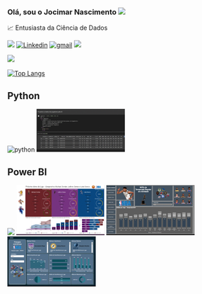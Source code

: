 ### Olá, sou o Jocimar Nascimento [<img src="https://github.com/njocimar28/image/blob/8ac4249ff0756774c393c6ec711b7d3b9f35c1c5/icons8-rocket-100.png" width="35">](https://github.com/njocimar28/image/blob/8ac4249ff0756774c393c6ec711b7d3b9f35c1c5/icons8-rocket-100.png)

📈 Entusiasta da Ciência de Dados

[<img src="https://github.com/njocimar28/image/blob/8ac4249ff0756774c393c6ec711b7d3b9f35c1c5/icons8-laptop-94.png" width="100">](https://github.com/njocimar28/image/blob/8ac4249ff0756774c393c6ec711b7d3b9f35c1c5/icons8-laptop-94.png)
[![Linkedin](https://github.com/njocimar28/image/blob/5d399853bdd887407d6987319e18a61ecc0bf400/icons8-linkedin-94.png)](https://www.linkedin.com/in/jocimar-nascimento-501457253/)
[![gmail](https://github.com/njocimar28/image/blob/5d399853bdd887407d6987319e18a61ecc0bf400/icons8-gmail-logo-94.png)](n.jocimar28@gmail.com)
[<img src="https://github.com/njocimar28/image/blob/e43888c9142477656c35fbffcdef8478e03867b9/apachesparklogo.png" width="100">](https://github.com/njocimar28/image/blob/e43888c9142477656c35fbffcdef8478e03867b9/apachesparklogo.png)

[<img src="https://github.com/njocimar28/image/blob/03a521a1ffccdff9dc96b8d710fff68c5ae63e91/Avatar-Maker%20(1).png" width="100">](https://github.com/njocimar28/image/blob/03a521a1ffccdff9dc96b8d710fff68c5ae63e91/Avatar-Maker%20(1).png)


[![Top Langs](https://github-readme-stats.vercel.app/api/top-langs/?username=njocimar28&layout=compact&theme=radical)](https://github.com/anuraghazra/github-readme-stats)

## Python
![python](https://github.com/njocimar28/image/blob/5d399853bdd887407d6987319e18a61ecc0bf400/icons8-python-94.png)
[<img src="https://github.com/njocimar28/nba/blob/862f760542b8ff092b1d53dc848aedcc6a0a0e07/python.gif" width="200">](https://github.com/njocimar28/nba/blob/862f760542b8ff092b1d53dc848aedcc6a0a0e07/python.gif)

## Power BI
[<img src="https://github.com/njocimar28/image/blob/7cf24dd8ccd04b202431fbe5f4777ca3f846bf60/316ceb2b81248f951926e806ecb6e8a9.gif" width="150">](https://github.com/njocimar28/image/blob/7cf24dd8ccd04b202431fbe5f4777ca3f846bf60/316ceb2b81248f951926e806ecb6e8a9.gif)
[<img src="https://github.com/njocimar28/nba/blob/41df95073b414c9d49838f3d1591db241fcd3e59/Comparativo%20Michael%20Jordan%2C%20LeBron%20James%20e%20Luka%20Doncic.gif" width="200">](https://app.powerbi.com/groups/me/reports/66bd10ca-de44-4479-bfd5-867b5b7090a8/ReportSectionc9b5896f81e06847a2a2?experience=power-bi)
[<img src="https://github.com/njocimar28/nba/blob/3f65750d21d883880c6df2e620e9aad863398061/MVP%20de%20temporada%20regular.gif" width="200">](https://app.powerbi.com/groups/b8155de1-5a56-454f-a07b-e077a95cb84a/reports/c44c5f14-4c35-4220-a7d3-abddb467740d?ctid=07e430a4-97fa-447c-afb8-f71f19435a7d&pbi_source=linkShare&bookmarkGuid=9c2d3f75-d1f2-4739-83c7-0c55b0ac362d)
[<img src="https://github.com/njocimar28/nba/blob/b35913328898fa3ae877c09ce64ae3aa44a4efab/Dashboard%20Times.gif" width="200">](https://app.powerbi.com/groups/b8155de1-5a56-454f-a07b-e077a95cb84a/reports/0fc22265-a689-4197-b621-30ff3ef798eb?ctid=07e430a4-97fa-447c-afb8-f71f19435a7d&pbi_source=linkShare)





